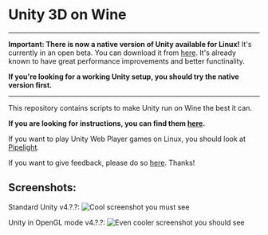 Unity 3D on Wine
================

 - - - - - - - -

**Important: There is now a native version of Unity available for Linux!** It's currently in an open beta. You can download it from [here](http://forum.unity3d.com/threads/unity-on-linux-release-notes-and-known-issues.350256/). It's already known to have great performance improvements and better functinality.

**If you're looking for a working Unity setup, you should try the native version first.**

 - - - - - - - -

This repository contains scripts to make Unity run on Wine the best it can.

**If you are looking for instructions, you can find them [here](http://wiki.unity3d.com/index.php/Running_Unity_on_Linux_through_Wine).**

If you want to play Unity Web Player games on Linux, you should look at [Pipelight](http://wiki.unity3d.com/index.php/Running_Unity_Web_Player_on_Linux_using_Pipelight).

If you want to give feedback, please do so [here](https://github.com/Unity3D-Wine-Support/Unity3D-on-Wine/issues/48). Thanks!

Screenshots:
------------

Standard Unity v4.?.?:
![Cool screenshot you must see](http://forum.unity3d.com/attachments/captura-de-tela-de-2014-06-07-15-25-43-png.103585/)

Unity in OpenGL mode v4.?.?:
![Even cooler screenshot you should see](https://lh4.googleusercontent.com/-xJ3ETk3pEgo/U7Zx5AD_A-I/AAAAAAAABTQ/2KZei78la48/w958-h766-no/Screenshot+from+2014-07-04+11%253A50%253A51.png)
